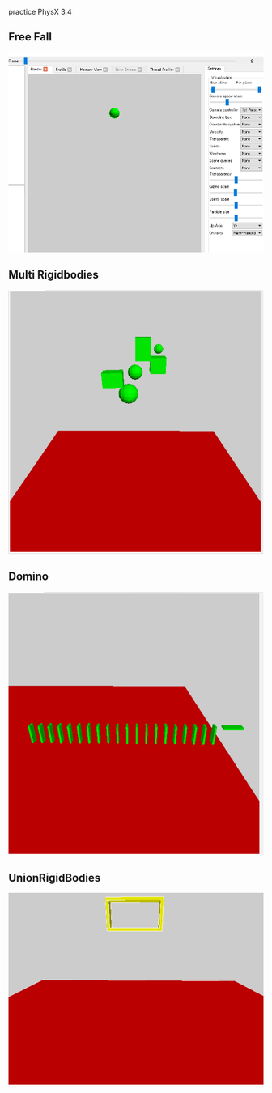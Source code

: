 practice PhysX 3.4

## Free Fall  
![freefall_gif](./gif/FreeFall.gif)  

## Multi Rigidbodies  
![multirb_gif](./gif/MultiRigidBodies.gif)  

## Domino  
![domino_gif](./gif/Domino.gif)  

## UnionRigidBodies  
![unionrb_gif](./gif/UnionRigidBodies.gif)  

